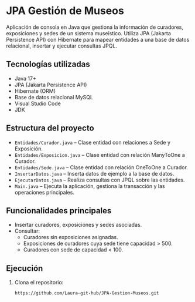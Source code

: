 # JPA Gestión de Museos
Aplicación de consola en Java que gestiona la información de curadores, exposiciones y sedes de un sistema museístico. Utiliza JPA (Jakarta Persistence API) con Hibernate para mapear entidades a una base de datos relacional, insertar y ejecutar consultas JPQL.

## Tecnologías utilizadas

- Java 17+
- JPA (Jakarta Persistence API)
- Hibernate (ORM)
- Base de datos relacional MySQL 
- Visual Studio Code 
- JDK

## Estructura del proyecto

- `Entidades/Curador.java` – Clase entidad con relaciones a Sede y Exposición.
- `Entidades/Exposicion.java` – Clase entidad con relación ManyToOne a Curador.
- `Entidades/Sede.java` – Clase entidad con relación OneToOne a Curador.
- `InsertarDatos.java` – Inserta datos de ejemplo a la base de datos.
- `EjecutarDatos.java` – Realiza consultas con JPQL sobre las entidades.
- `Main.java` – Ejecuta la aplicación, gestiona la transacción y las operaciones principales.

## Funcionalidades principales

- Insertar curadores, exposiciones y sedes asociadas.
- Consultar:
  - Curadores sin exposiciones asignadas.
  - Exposiciones de curadores cuya sede tiene capacidad > 500.
  - Curadores con sede de capacidad < 100.

## Ejecución

1. Clona el repositorio:
   ```bash
   https://github.com/Laura-git-hub/JPA-Gestion-Museos.git
   

